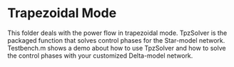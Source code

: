 # Trapezoidal Mode
This folder deals with the power flow in trapezoidal mode. 
TpzSolver is the packaged function that solves control phases for the Star-model network.
Testbench.m shows a demo about how to use TpzSolver and how to solve the control phases with your customized Delta-model network. 
